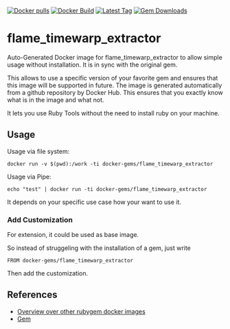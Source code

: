 [![Docker pulls](https://img.shields.io/docker/pulls/rubygem/flame_timewarp_extractor.svg)](https://hub.docker.com/r/rubygem/flame_timewarp_extractor/)
[![Docker Build](https://img.shields.io/docker/automated/rubygem/flame_timewarp_extractor.svg)](https://hub.docker.com/r/rubygem/flame_timewarp_extractor/)
[![Latest Tag](https://img.shields.io/github/tag/docker-rubygem/flame_timewarp_extractor.svg)](https://hub.docker.com/r/rubygem/flame_timewarp_extractor/)
[![Gem Downloads](https://img.shields.io/gem/dt/flame_timewarp_extractor.svg)](https://rubygems.org/gems/flame_timewarp_extractor/)
# flame_timewarp_extractor

Auto-Generated Docker image for flame_timewarp_extractor to allow simple usage without installation.
It is in sync with the original gem.

This allows to use a specific version of your favorite gem and ensures that this image will be supported in future.
The image is generated automatically from a github repository by Docker Hub.
This ensures that you exactly know what is in the image and what not.

It lets you use Ruby Tools without the need to install ruby on your machine.

## Usage

Usage via file system:

`docker run -v $(pwd):/work -ti docker-gems/flame_timewarp_extractor`

Usage via Pipe:

`echo "test" | docker run -ti docker-gems/flame_timewarp_extractor`

It depends on your specific use case how your want to use it.

### Add Customization

For extension, it could be used as base image.

So instead of struggeling with the installation of a gem, just write

`FROM docker-gems/flame_timewarp_extractor`

Then add the customization.

## References

 - [Overview over other rubygem docker images](https://github.com/thinkbot/docker-rubygem)
 - [Gem](https://rubygems.org/gems/flame_timewarp_extractor/)
